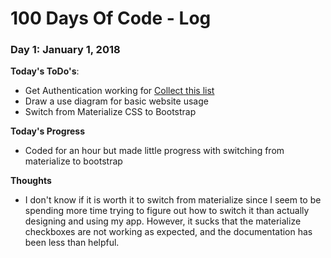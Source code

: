 # 100 Days Of Code - Log

### Day 1: January 1, 2018
**Today's ToDo's**:
+ Get Authentication working for [Collect this list](https://github.com/SGTMcClain/collectThisList)
+ Draw a use diagram for basic website usage
+ Switch from Materialize CSS to Bootstrap

**Today's Progress**

+ Coded for an hour but made little progress with switching from materialize to bootstrap

**Thoughts**

+ I don't know if it is worth it to switch from materialize since I seem to be spending more time trying to figure out how to switch it than actually designing and using my app.  However, it sucks that the materialize checkboxes are not working as expected, and the documentation has been less than helpful.

<!--  Cheat Sheet!
### Day 0: February 30, 2016 (Example 1)
##### (delete me or comment me out)
-
**Today's Progress**: Fixed CSS, worked on canvas functionality for the app.
-
**Thoughts:** I really struggled with CSS, but, overall, I feel like I am slowly getting better at it. Canvas is still new for me, but I managed to figure out some basic functionality.
-
**Link to work:** [Calculator App](http://www.example.com)
-
### Day 0: February 30, 2016 (Example 2)
##### (delete me or comment me out)
-
**Today's Progress**: Fixed CSS, worked on canvas functionality for the app.
-
**Thoughts**: I really struggled with CSS, but, overall, I feel like I am slowly getting better at it. Canvas is still new for me, but I managed to figure out some basic functionality.
-
**Link(s) to work**: [Calculator App](http://www.example.com)
-
### Day 1: June 27, Monday
-
**Today's Progress**: I've gone through many exercises on FreeCodeCamp.
-
**Thoughts** I've recently started coding, and it's a great feeling when I finally solve an algorithm challenge after a lot of attempts and hours spent.
-
**Link(s) to work**
1. [Find the Longest Word in a String](https://www.freecodecamp.com/challenges/find-the-longest-word-in-a-string)
2. [Title Case a Sentence](https://www.freecodecamp.com/challenges/title-case-a-sentence)
-->
